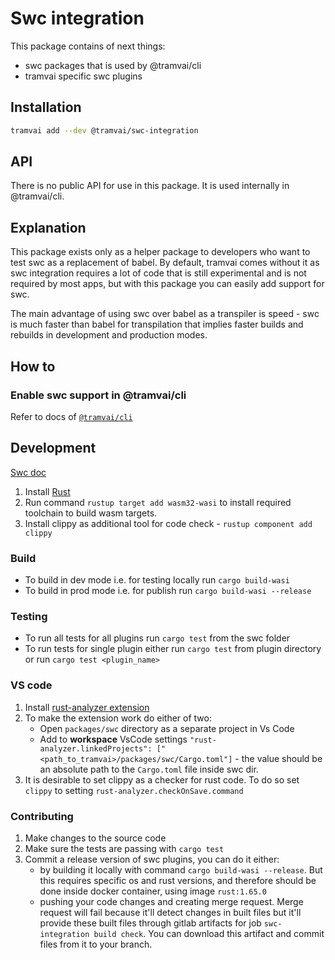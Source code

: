 # Swc integration

This package contains of next things:

- swc packages that is used by @tramvai/cli
- tramvai specific swc plugins

## Installation

```sh
tramvai add --dev @tramvai/swc-integration
```

## API

There is no public API for use in this package. It is used internally in @tramvai/cli.

## Explanation

This package exists only as a helper package to developers who want to test swc as a replacement of babel. By default, tramvai comes without it as swc integration requires a lot of code that is still experimental and is not required by most apps, but with this package you can easily add support for swc.

The main advantage of using swc over babel as a transpiler is speed - swc is much faster than babel for transpilation that implies faster builds and rebuilds in development and production modes.

## How to

### Enable swc support in @tramvai/cli

Refer to docs of [`@tramvai/cli`](references/cli/experiments.md#transpilation)

## Development

[Swc doc](https://swc.rs/docs/plugin/ecmascript/getting-started)

1. Install [Rust](https://www.rust-lang.org/tools/install)
2. Run command `rustup target add wasm32-wasi` to install required toolchain to build wasm targets.
3. Install clippy as additional tool for code check - `rustup component add clippy`

### Build

- To build in dev mode i.e. for testing locally run `cargo build-wasi`
- To build in prod mode i.e. for publish run `cargo build-wasi --release`

### Testing

- To run all tests for all plugins run `cargo test` from the swc folder
- To run tests for single plugin either run `cargo test` from plugin directory or run `cargo test <plugin_name>`

### VS code

1. Install [rust-analyzer extension](https://marketplace.visualstudio.com/items?itemName=rust-lang.rust-analyzer)
2. To make the extension work do either of two:
   - Open `packages/swc` directory as a separate project in Vs Code
   - Add to **workspace** VsCode settings `"rust-analyzer.linkedProjects": ["<path_to_tramvai>/packages/swc/Cargo.toml"]` - the value should be an absolute path to the `Cargo.toml` file inside swc dir.
3. It is desirable to set clippy as a checker for rust code. To do so set `clippy` to setting `rust-analyzer.checkOnSave.command`

### Contributing

1. Make changes to the source code
2. Make sure the tests are passing with `cargo test`
3. Commit a release version of swc plugins, you can do it either:
   - by building it locally with command `cargo build-wasi --release`. But this requires specific os and rust versions, and therefore should be done inside docker container, using image `rust:1.65.0`
   - pushing your code changes and creating merge request. Merge request will fail because it'll detect changes in built files but it'll provide these built files through gitlab artifacts for job `swc-integration build check`. You can download this artifact and commit files from it to your branch.
